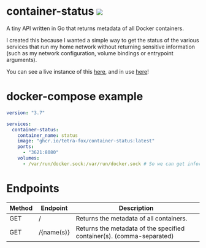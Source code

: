 # container-status ![](https://img.shields.io/github/workflow/status/tetra-fox/container-status/Build%20image%20&%20push%20to%20GitHub%20Container%20Registry?style=flat-square)

A tiny API written in Go that returns metadata of all Docker containers.

I created this because I wanted a simple way to get the status of the various services that run my home network without returning sensitive information (such as my network configuration, volume bindings or entrypoint arguments).

You can see a live instance of this [here](https://home.tetra.cool/status), and in use [here](https://home.tetra.cool)!

# docker-compose example

```yaml
version: "3.7"

services:
  container-status:
    container_name: status
    image: "ghcr.io/tetra-fox/container-status:latest"
    ports:
      - "3621:8080"
    volumes:
      - /var/run/docker.sock:/var/run/docker.sock # So we can get information from Docker!
```

# Endpoints

| Method | Endpoint       | Description                                                           |
| ------ | -------------- | --------------------------------------------------------------------- |
| GET    | /              | Returns the metadata of all containers.                               |
| GET    | /{name(s)} | Returns the metadata of the specified container(s). (comma-separated) |
